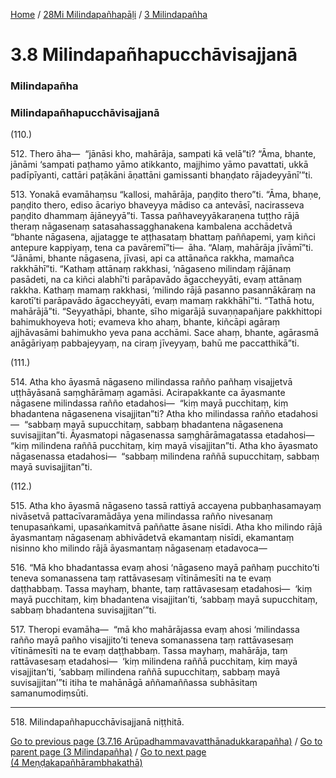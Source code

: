 
[Home](/) / [28Mi Milindapañhapāḷi](/tipitaka/28Mi.md) / [3 Milindapañha](/tipitaka/28Mi/3.md)

# 3.8 Milindapañhapucchāvisajjanā

### Milindapañha

### Milindapañhapucchāvisajjanā

(110.)

512\. Thero āha—  “jānāsi kho, mahārāja, sampati kā velā”ti? “Āma, bhante, jānāmi ‘sampati paṭhamo yāmo atikkanto, majjhimo yāmo pavattati, ukkā padīpīyanti, cattāri paṭākāni āṇattāni gamissanti bhaṇḍato rājadeyyānī’”ti.

513\. Yonakā evamāhaṃsu “kallosi, mahārāja, paṇḍito thero”ti. “Āma, bhaṇe, paṇḍito thero, ediso ācariyo bhaveyya mādiso ca antevāsī, nacirasseva paṇḍito dhammaṃ ājāneyyā”ti. Tassa pañhaveyyākaraṇena tuṭṭho rājā theraṃ nāgasenaṃ satasahassagghanakena kambalena acchādetvā “bhante nāgasena, ajjatagge te aṭṭhasataṃ bhattaṃ paññapemi, yaṃ kiñci antepure kappiyaṃ, tena ca pavāremī”ti—  āha. “Alaṃ, mahārāja jīvāmī”ti. “Jānāmi, bhante nāgasena, jīvasi, api ca attānañca rakkha, mamañca rakkhāhī”ti. “Kathaṃ attānaṃ rakkhasi, ‘nāgaseno milindaṃ rājānaṃ pasādeti, na ca kiñci alabhī’ti parāpavādo āgaccheyyāti, evaṃ attānaṃ rakkha. Kathaṃ mamaṃ rakkhasi, ‘milindo rājā pasanno pasannākāraṃ na karotī’ti parāpavādo āgaccheyyāti, evaṃ mamaṃ rakkhāhī”ti. “Tathā hotu, mahārājā”ti. “Seyyathāpi, bhante, sīho migarājā suvaṇṇapañjare pakkhittopi bahimukhoyeva hoti; evameva kho ahaṃ, bhante, kiñcāpi agāraṃ ajjhāvasāmi bahimukho yeva pana acchāmi. Sace ahaṃ, bhante, agārasmā anāgāriyaṃ pabbajeyyaṃ, na ciraṃ jīveyyaṃ, bahū me paccatthikā”ti.

(111.)

514\. Atha kho āyasmā nāgaseno milindassa rañño pañhaṃ visajjetvā uṭṭhāyāsanā saṃghārāmaṃ agamāsi. Acirapakkante ca āyasmante nāgasene milindassa rañño etadahosi—  “kiṃ mayā pucchitaṃ, kiṃ bhadantena nāgasenena visajjitan”ti? Atha kho milindassa rañño etadahosi—  “sabbaṃ mayā supucchitaṃ, sabbaṃ bhadantena nāgasenena suvisajjitan”ti. Āyasmatopi nāgasenassa saṃghārāmagatassa etadahosi—  “kiṃ milindena raññā pucchitaṃ, kiṃ mayā visajjitan”ti. Atha kho āyasmato nāgasenassa etadahosi—  “sabbaṃ milindena raññā supucchitaṃ, sabbaṃ mayā suvisajjitan”ti.

(112.)

515\. Atha kho āyasmā nāgaseno tassā rattiyā accayena pubbaṇhasamayaṃ nivāsetvā pattacīvaramādāya yena milindassa rañño nivesanaṃ tenupasaṅkami, upasaṅkamitvā paññatte āsane nisīdi. Atha kho milindo rājā āyasmantaṃ nāgasenaṃ abhivādetvā ekamantaṃ nisīdi, ekamantaṃ nisinno kho milindo rājā āyasmantaṃ nāgasenaṃ etadavoca—

516\. “Mā kho bhadantassa evaṃ ahosi ‘nāgaseno mayā pañhaṃ pucchito’ti teneva somanassena taṃ rattāvasesaṃ vītināmesīti na te evaṃ daṭṭhabbaṃ. Tassa mayhaṃ, bhante, taṃ rattāvasesaṃ etadahosi—  ‘kiṃ mayā pucchitaṃ, kiṃ bhadantena visajjitan’ti, ‘sabbaṃ mayā supucchitaṃ, sabbaṃ bhadantena suvisajjitan’”ti.

517\. Theropi evamāha—  “mā kho mahārājassa evaṃ ahosi ‘milindassa rañño mayā pañho visajjito’ti teneva somanassena taṃ rattāvasesaṃ vītināmesīti na te evaṃ daṭṭhabbaṃ. Tassa mayhaṃ, mahārāja, taṃ rattāvasesaṃ etadahosi—  ‘kiṃ milindena raññā pucchitaṃ, kiṃ mayā visajjitan’ti, ‘sabbaṃ milindena raññā supucchitaṃ, sabbaṃ mayā suvisajjitan’”ti itiha te mahānāgā aññamaññassa subhāsitaṃ samanumodiṃsūti.

---

518\. Milindapañhapucchāvisajjanā niṭṭhitā.



[Go to previous page (3.7.16 Arūpadhammavavatthānadukkarapañha)](/tipitaka/28Mi/3/3.7/3.7.16.md) / [Go to parent page (3 Milindapañha)](/tipitaka/28Mi/3.md) / [Go to next page (4 Meṇḍakapañhārambhakathā)](/tipitaka/28Mi/4.md)



